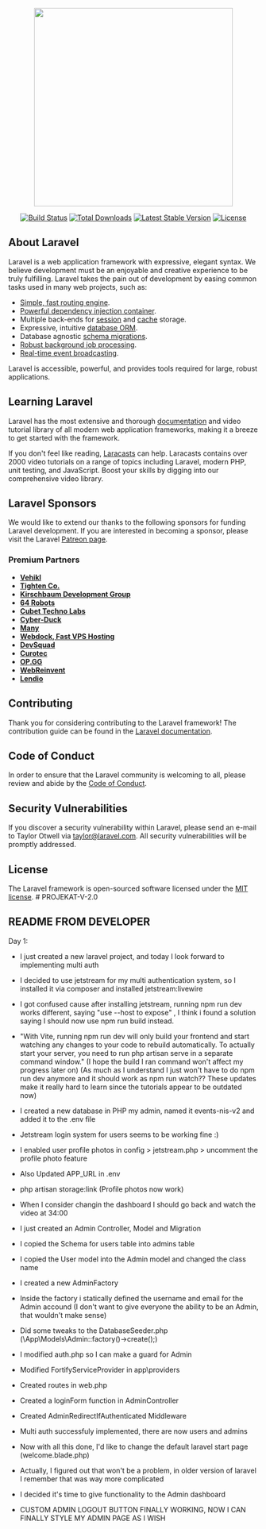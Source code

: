 <p align="center"><a href="https://laravel.com" target="_blank"><img src="https://raw.githubusercontent.com/laravel/art/master/logo-lockup/5%20SVG/2%20CMYK/1%20Full%20Color/laravel-logolockup-cmyk-red.svg" width="400"></a></p>

<p align="center">
<a href="https://travis-ci.org/laravel/framework"><img src="https://travis-ci.org/laravel/framework.svg" alt="Build Status"></a>
<a href="https://packagist.org/packages/laravel/framework"><img src="https://img.shields.io/packagist/dt/laravel/framework" alt="Total Downloads"></a>
<a href="https://packagist.org/packages/laravel/framework"><img src="https://img.shields.io/packagist/v/laravel/framework" alt="Latest Stable Version"></a>
<a href="https://packagist.org/packages/laravel/framework"><img src="https://img.shields.io/packagist/l/laravel/framework" alt="License"></a>
</p>

## About Laravel

Laravel is a web application framework with expressive, elegant syntax. We believe development must be an enjoyable and creative experience to be truly fulfilling. Laravel takes the pain out of development by easing common tasks used in many web projects, such as:

- [Simple, fast routing engine](https://laravel.com/docs/routing).
- [Powerful dependency injection container](https://laravel.com/docs/container).
- Multiple back-ends for [session](https://laravel.com/docs/session) and [cache](https://laravel.com/docs/cache) storage.
- Expressive, intuitive [database ORM](https://laravel.com/docs/eloquent).
- Database agnostic [schema migrations](https://laravel.com/docs/migrations).
- [Robust background job processing](https://laravel.com/docs/queues).
- [Real-time event broadcasting](https://laravel.com/docs/broadcasting).

Laravel is accessible, powerful, and provides tools required for large, robust applications.

## Learning Laravel

Laravel has the most extensive and thorough [documentation](https://laravel.com/docs) and video tutorial library of all modern web application frameworks, making it a breeze to get started with the framework.

If you don't feel like reading, [Laracasts](https://laracasts.com) can help. Laracasts contains over 2000 video tutorials on a range of topics including Laravel, modern PHP, unit testing, and JavaScript. Boost your skills by digging into our comprehensive video library.

## Laravel Sponsors

We would like to extend our thanks to the following sponsors for funding Laravel development. If you are interested in becoming a sponsor, please visit the Laravel [Patreon page](https://patreon.com/taylorotwell).

### Premium Partners

- **[Vehikl](https://vehikl.com/)**
- **[Tighten Co.](https://tighten.co)**
- **[Kirschbaum Development Group](https://kirschbaumdevelopment.com)**
- **[64 Robots](https://64robots.com)**
- **[Cubet Techno Labs](https://cubettech.com)**
- **[Cyber-Duck](https://cyber-duck.co.uk)**
- **[Many](https://www.many.co.uk)**
- **[Webdock, Fast VPS Hosting](https://www.webdock.io/en)**
- **[DevSquad](https://devsquad.com)**
- **[Curotec](https://www.curotec.com/services/technologies/laravel/)**
- **[OP.GG](https://op.gg)**
- **[WebReinvent](https://webreinvent.com/?utm_source=laravel&utm_medium=github&utm_campaign=patreon-sponsors)**
- **[Lendio](https://lendio.com)**

## Contributing

Thank you for considering contributing to the Laravel framework! The contribution guide can be found in the [Laravel documentation](https://laravel.com/docs/contributions).

## Code of Conduct

In order to ensure that the Laravel community is welcoming to all, please review and abide by the [Code of Conduct](https://laravel.com/docs/contributions#code-of-conduct).

## Security Vulnerabilities

If you discover a security vulnerability within Laravel, please send an e-mail to Taylor Otwell via [taylor@laravel.com](mailto:taylor@laravel.com). All security vulnerabilities will be promptly addressed.

## License

The Laravel framework is open-sourced software licensed under the [MIT license](https://opensource.org/licenses/MIT).
#   P R O J E K A T - V - 2 . 0 
 
 


## README FROM DEVELOPER
Day 1: 
- I just created a new laravel project, and today I look forward to implementing multi auth

- I decided to use jetstream for my multi authentication system, so I installed it via composer and installed jetstream:livewire


- I got confused cause after installing jetstream, running npm run dev works different, saying "use --host to expose"
 , I think i found a solution saying I should now use npm run build instead. 

- "With Vite, running npm run dev will only build your frontend and start watching any changes to your code to rebuild automatically. To actually start your server, you need to run php artisan serve in a separate command window."
(I hope the build I ran command won't affect my progress later on) (As much as I understand I just won't have to do npm run dev 
anymore and it should work as npm run watch?? These updates make it really hard to learn since the tutorials appear to be outdated now)

- I created a new database in PHP my admin, named it events-nis-v2 and added it to the .env file

- Jetstream login system for users seems to be working fine :)

- I enabled user profile photos in config > jetstream.php > uncomment the profile photo feature
- Also Updated APP_URL in .env
- php artisan storage:link
(Profile photos now work)


- When I consider changin the dashboard I should go back and watch the video at 34:00

- I just created an Admin Controller, Model and Migration
- I copied the Schema for users table into admins table
- I copied the User model into the Admin model and changed the class name
- I created a new AdminFactory
- Inside the factory i statically defined the username and email for the Admin accound 
(I don't want to give everyone the ability to be an Admin, that wouldn't make sense)
- Did some tweaks to the DatabaseSeeder.php (\App\Models\Admin::factory()->create();)
- I modified auth.php so I can make a guard for Admin
- Modified FortifyServiceProvider in app\providers
- Created routes in web.php
- Created a loginForm function in AdminController
- Created AdminRedirectIfAuthenticated Middleware
- Multi auth successfuly implemented, there are now users and admins

- Now with all this done, I'd like to change the default laravel start page (welcome.blade.php)
- Actually, I figured out that won't be a problem, in older version of laravel I remember that was way more complicated

- I decided it's time to give functionality to the Admin dashboard


- CUSTOM ADMIN LOGOUT BUTTON FINALLY WORKING, NOW I CAN FINALLY STYLE MY ADMIN PAGE AS I WISH